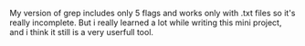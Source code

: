 My version of grep includes only 5 flags and works only with .txt files so it's really incomplete. 
But i really learned a lot while writing this mini project, and i think it still is a very userfull tool.